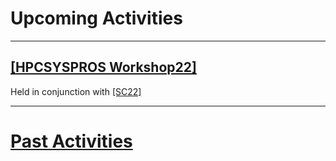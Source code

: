 # Upcoming Activities

------

## [[HPCSYSPROS Workshop22]](http://sighpc-syspros.org/workshops/2022/)
Held in conjunction with [[SC22]](https://sc22.supercomputing.org/)

------

# [Past Activities](PastActivities.md)
